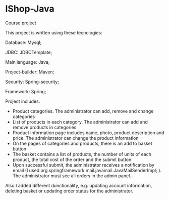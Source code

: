# IShop-Java
Course project

This project is written using these tecnologies:

Database: 
  Mysql;
  
JDBC:
  JDBCTemplate;

Main language:
  Java;

Project-builder:
  Maven;

Security:
  Spring-security;

Framework:
  Spring;

Project includes:
  - Product categories. The administrator can add, remove and change categories
  - List of products in each category. The administrator can add and remove products in categories
  - Product information page includes name, photo, product description and price. The administrator can change the product information
  - On the pages of categories and products, there is an add to basket button
  - The basket contains a list of products, the number of units of each product, the total cost of the order and the submit button
  - Upon successful submit, the administrator receives a notification by email (I used org.springframework.mail.javamail.JavaMailSenderImpl; ). The administrator must see all orders in the admin panel.
  
 Also I added different dunctionality, e.g. updating account information, deleting basket or updating order status for the administrator.
